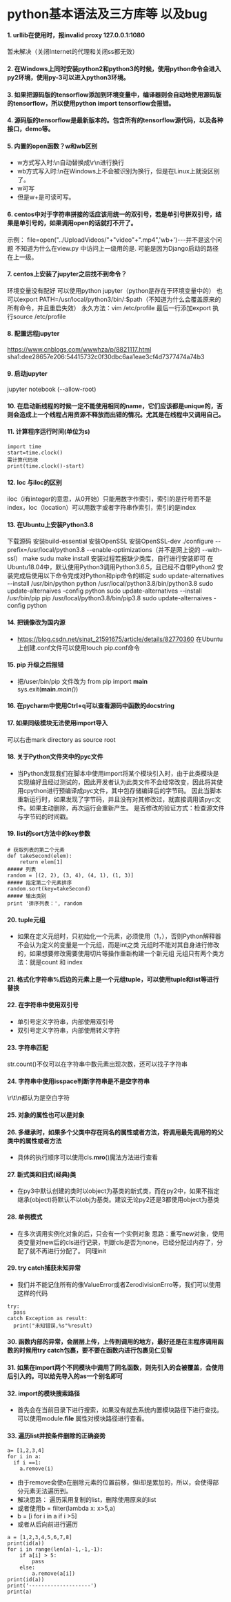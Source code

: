 # python基本语法及三方库等 以及bug
#### 1. urllib在使用时，报invalid proxy 127.0.0.1:1080
暂未解决（关闭Internet的代理和关闭ss都无效）
#### 2. 在Windows上同时安装python2和python3的时候，使用python命令会进入py2环境，使用py-3可以进入python3环境。
#### 3. 如果把源码版的tensorflow添加到环境变量中，编译器则会自动地使用源码版的tensorflow，所以使用python import tensorflow会报错。
#### 4. 源码版的tensorflow是最新版本的。包含所有的tensorflow源代码，以及各种接口，demo等。
#### 5. 内置的open函数？w和wb区别
- w方式写入时:\n自动替换成\r\n进行换行
- wb方式写入时:\n在Windows上不会被识别为换行，但是在Linux上就没区别了。
- w可写
- 但是w+是可读可写。
#### 6. centos中对于字符串拼接的话应该用统一的双引号，若是单引号拼双引号，结果是单引号的，如果调用open的话就打不开了。
示例：    file=open("../UploadVideos/"+"video"+".mp4",'wb+')---并不是这个问题
不知道为什么在view.py 中访问上一级用的是. 可能是因为Django启动的路径在上一级。
#### 7. centos上安装了jupyter之后找不到命令？
环境变量没有配好
可以使用python jupyter（python是存在于环境变量中的）
也可以export PATH=/usr/local/python3/bin/:$path（不知道为什么会覆盖原来的所有命令，并且重启失效）
永久方法：vim /etc/profile 最后一行添加export
执行source /etc/profile
#### 8. 配置远程jupyter
https://www.cnblogs.com/wwwhza/p/8821117.html
sha1:dee28657e206:54415732c0f30dbc6aa1eae3cf4d7377474a74b3
#### 9. 启动jupyter
jupyter notebook (--allow-root)
#### 10. 在启动新线程的时候一定不能使用相同的name，它们应该都是unique的，否则会造成上一个线程占用资源不释放而出错的情况。尤其是在线程中又调用自己。
#### 11. 计算程序运行时间(单位为s)
```python3
import time
start=time.clock()
需计算代码块
print(time.clock()-start)
```
#### 12. loc 与iloc的区别
iloc（i有integer的意思，从0开始）只能用数字作索引，索引的是行号而不是index，loc（location）可以用数字或者字符串作索引，索引的是index
#### 13. 在Ubuntu上安装Python3.8
下载源码
安装build-essential
安装OpenSSL
安装OpenSSL-dev
./configure --prefix=/usr/local/python3.8 --enable-optimizations（并不是网上说的 --with-ssl）
make
sudu make install
安装过程若报缺少类库，自行进行安装即可
在Ubuntu18.04中，默认使用Python3调用Python3.6.5，且已经不自带Python2
安装完成后使用以下命令完成对Python和pip命令的绑定
sudo update-alternatives --install /usr/bin/python python /usr/local/python3.8/bin/python3.8
sudo update-alternaives -config python
sudo update-alternatives --install /usr/bin/pip pip /usr/local/python3.8/bin/pip3.8
sudo update-alternaives -config python
#### 14. 把镜像改为国内源
- https://blog.csdn.net/sinat_21591675/article/details/82770360
在Ubuntu上创建.conf文件可以使用touch pip.conf命令

#### 15. pip 升级之后报错  
- 把/user/bin/pip 文件改为
from pip import __main__  
sys.exit(__main__._main()_)   
#### 16. 在pycharm中使用Ctrl+q可以查看源码中函数的docstring
#### 17. 如果同级模块无法使用import导入
可以右击mark directory as source root
#### 18. 关于Python文件夹中的pyc文件
- 当Python发现我们在脚本中使用import将某个模块引入时，由于此类模块是实现编好且经过测试的，因此开发者认为此类文件不会经常改变，因此将其使用cpython进行预编译成pyc文件，其中包存储编译后的字节码。
因此当脚本重新运行时，如果发现了字节码，并且没有对其修改过，就直接调用该pyc文件。如果主动删除，再次运行会重新产生。
是否修改的验证方式：检查源文件与字节码的时间戳。
#### 19. list的sort方法中的key参数
```python3
# 获取列表的第二个元素
def takeSecond(elem):
    return elem[1]
##### 列表
random = [(2, 2), (3, 4), (4, 1), (1, 3)]
##### 指定第二个元素排序
random.sort(key=takeSecond)
##### 输出类别
print '排序列表：', random
```
#### 20. tuple元组
- 如果在定义元组时，只初始化一个元素，必须使用（1，），否则Python解释器不会认为定义的变量是一个元组，而是int之类
元组时不能对其自身进行修改的，如果想要修改需要使用切片等操作重新构建一个新元组
元组只有两个类方法：就是count 和 index
#### 21. 格式化字符串%后边的元素上是一个元组tuple，可以使用tuple和list等进行替换
#### 22. 在字符串中使用双引号   
- 单引号定义字符串，内部使用双引号
- 双引号定义字符串，内部使用转义字符
#### 23. 字符串匹配
str.count()不仅可以在字符串中数元素出现次数，还可以找子字符串
#### 24. 字符串中使用isspace判断字符串是不是空字符串
\r\t\n都认为是空白字符
#### 25. 对象的属性也可以是对象
#### 26. 多继承时，如果多个父类中存在同名的属性或者方法，将调用最先调用的的父类中的属性或者方法
- 具体的执行顺序可以使用cls.__mro__()魔法方法进行查看
#### 27. 新式类和旧式(经典)类
- 在py3中默认创建的类时以object为基类的新式类，而在py2中，如果不指定继承(object)将默认不以obj为基类。建议无论py2还是3都使用object为基类
#### 28. 单例模式
- 在多次调用实例化对象的后，只会有一个实例对象
思路：重写new对象，使用类变量对new后的cls进行记录，判断cls是否为none，已经分配过内存了，分配了就不再进行分配了。
同理init
#### 29. try catch捕获未知异常
- 我们并不能记住所有的像ValueError或者ZerodivisionErro等，我们可以使用这样的代码
```python3
try:
  pass
catch Exception as result:
  print("未知错误,%s"%result)
```
#### 30. 函数内部的异常，会层层上传，上传到调用的地方，最好还是在主程序调用函数的时候用try catch包裹，要不要在函数内进行包裹见仁见智
#### 31. 如果在import两个不同模块中调用了同名函数，则先引入的会被覆盖，会使用后引入的。可以给先导入的as一个别名即可
#### 32. import的模块搜索路径  
- 首先会在当前目录下进行搜索，如果没有就去系统内置模块路径下进行查找。可以使用module.__file__ 属性对模块路径进行查看。
#### 33. 遍历list并按条件删除的正确姿势
```python3
a= [1,2,3,4]
for i in a:
  if i ==1:
    a.remove(i)
```
- 由于remove会使a在删除元素的位置前移，但i却是累加的，所以，会使得部分元素无法遍历到。
- 解决思路： 遍历采用复制的list，删除使用原来的list
- 或者使用b = filter(lambda x: x>5,a)
- b = [i for i in a if i >5]
- 或者从后向前进行遍历
```python3
a = [1,2,3,4,5,6,7,8]
print(id(a))
for i in range(len(a)-1,-1,-1):
    if a[i] > 5:
        pass
    else:
        a.remove(a[i])
print(id(a))
print('--------------------')
print(a)
```
